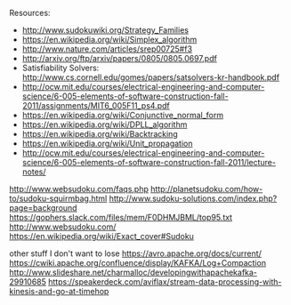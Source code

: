 Resources:
- http://www.sudokuwiki.org/Strategy_Families
- https://en.wikipedia.org/wiki/Simplex_algorithm
- http://www.nature.com/articles/srep00725#f3
- http://arxiv.org/ftp/arxiv/papers/0805/0805.0697.pdf
- Satisfiability Solvers: http://www.cs.cornell.edu/gomes/papers/satsolvers-kr-handbook.pdf
- http://ocw.mit.edu/courses/electrical-engineering-and-computer-science/6-005-elements-of-software-construction-fall-2011/assignments/MIT6_005F11_ps4.pdf
- https://en.wikipedia.org/wiki/Conjunctive_normal_form
- https://en.wikipedia.org/wiki/DPLL_algorithm
- https://en.wikipedia.org/wiki/Backtracking
- https://en.wikipedia.org/wiki/Unit_propagation
- http://ocw.mit.edu/courses/electrical-engineering-and-computer-science/6-005-elements-of-software-construction-fall-2011/lecture-notes/

http://www.websudoku.com/faqs.php
http://planetsudoku.com/how-to/sudoku-squirmbag.html
http://www.sudoku-solutions.com/index.php?page=background
https://gophers.slack.com/files/mem/F0DHMJBML/top95.txt
http://www.websudoku.com/
https://en.wikipedia.org/wiki/Exact_cover#Sudoku

other stuff I don't want to lose
https://avro.apache.org/docs/current/
https://cwiki.apache.org/confluence/display/KAFKA/Log+Compaction
http://www.slideshare.net/charmalloc/developingwithapachekafka-29910685
https://speakerdeck.com/aviflax/stream-data-processing-with-kinesis-and-go-at-timehop
